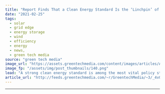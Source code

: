 ```yaml
---
title: "Report Finds That a Clean Energy Standard Is the ‘Linchpin’ of US Achieving Climate Goals"
date: "2021-02-25"
tags: 
  - solar
  - grid edge
  - energy storage
  - wind
  - efficiency
  - energy
  - news,
  - green tech media
source: "green tech media"
image_url: "https://assets.greentechmedia.com/content/images/articles/Avangrid_South_Dakota_Wind_Farm_XL_Credit_Avangrid.jpg"
image_fp: "/assets/img/post_thumbnails/140.png"
lead: "A strong clean energy standard is among the most vital policy steps needed to push the United States toward an entirely decarbonized economy, according to new emissions modeling from clean energy research organization Energy Innovation. The analysis  ..."
article_url: "http://feeds.greentechmedia.com/~r/GreentechMedia/~3/_4vOb7JDp5w/clean-energy-standard-linchpin-to-u.s-achieving-climate-goals-per-new-analysis"
---
```


---

